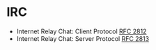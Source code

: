 # IRC

+ Internet Relay Chat: Client Protocol [RFC 2812][1]
+ Internet Relay Chat: Server Protocol [RFC 2813][2]


[1]: https://tools.ietf.org/html/rfc2812
[2]: https://tools.ietf.org/html/rfc2813
